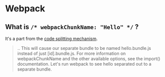 # Webpack

## What is `/* webpackChunkName: "Hello" */` ?

It's a part from the [code splitting mechanism](https://webpack.js.org/guides/code-splitting/#dynamic-imports).

> .. This will cause our separate bundle to be named hello.bundle.js instead of just [id].bundle.js. For more information on webpackChunkName and the other available options, see the import() documentation. Let's run webpack to see hello separated out to a separate bundle.